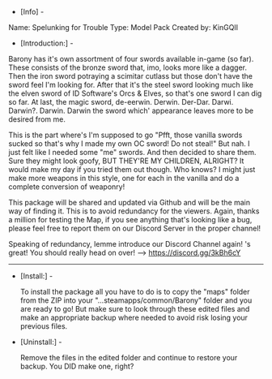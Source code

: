 - [Info] -

Name:			Spelunking for Trouble
Type:     Model Pack
Created by: 	        KinGQII


- [Introduction:] -

Barony has it's own assortment of four swords available in-game (so far). These consists of the bronze sword that, imo, 
looks more like a dagger. Then the iron sword potraying a scimitar cutlass but those don't have the sword feel I'm looking
for. After that it's the steel sword looking much like the elven sword of ID Software's Orcs & Elves, so that's one sword
I can dig so far. At last, the magic sword, de-eerwin. Derwin. Der-Dar. Darwi. Darwin?. Darwin. Darwin the sword which'
appearance leaves more to be desired from me.

This is the part where's I'm supposed to go "Pfft, those vanilla swords sucked so that's why I made my own OC sword!
Do not steal!" But nah. I just felt like I needed some "me" swords. And then decided to share them. Sure they might look
goofy, BUT THEY'RE MY CHILDREN, ALRIGHT? It would make my day if you tried them out though. Who knows? I might just make
more weapons in this style, one for each in the vanilla and do a complete conversion of weaponry!

This package will be shared and updated via Github and will be the main way of finding it. This 
is to avoid redundancy for the viewers. Again, thanks a million for testing the Map, if 
you see anything that's looking like a bug, please feel free to report them on our Discord 
Server in the proper channel!


Speaking of redundancy, lemme introduce our Discord Channel again! 's great! You should really head on over!
--> https://discord.gg/3kBh6cY

----------------------------------------------------------------------------------------------------------------------------

- [Install:] -

	To install the package all you have to do is to copy the "maps" folder from the 
        ZIP into your "...steamapps/common/Barony" folder and you are ready to go! But 
        make sure to look through these edited files and make an appropriate backup where needed
        to avoid risk losing your previous files.

	
- [Uninstall:] -

	Remove the files in the edited folder and continue to restore your backup. You DID make one, right?

